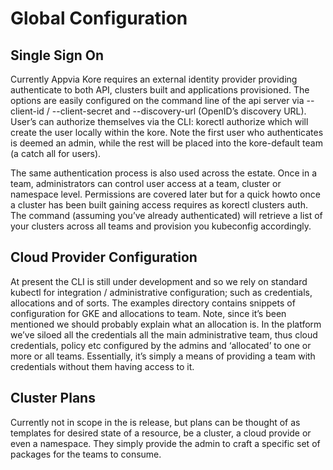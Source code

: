 # Global Configuration
## Single Sign On

Currently Appvia Kore requires an external identity provider providing authenticate to both API, clusters built and applications provisioned. The options are easily configured on the command line of the api server via --client-id / --client-secret  and --discovery-url (OpenID’s discovery URL). User’s can authorize themselves via the CLI: korectl authorize which will create the user locally within the kore. Note the first user who authenticates is deemed an admin, while the rest will be placed into the kore-default team (a catch all for users).

The same authentication process is also used across the estate. Once in a team, administrators can control user access at a team, cluster or namespace level. Permissions are covered later but for a quick howto once a cluster has been built gaining access requires as korectl clusters auth. The command (assuming you’ve already authenticated) will retrieve a list of your clusters across all teams and provision you kubeconfig accordingly.


## Cloud Provider Configuration

At present the CLI is still under development and so we rely on standard kubectl for integration / administrative configuration; such as credentials, allocations and of sorts. The examples directory contains snippets of configuration for GKE and allocations to team. Note, since it’s been mentioned we should probably explain what an allocation is. In the platform we’ve siloed all the credentials all the main administrative team, thus cloud credentials, policy etc configured by the admins and ‘allocated’ to one or more or all teams. Essentially, it’s simply a means of providing a team with credentials without them having access to it. 

## Cluster Plans

Currently not in scope in the is release, but plans can be thought of as templates for desired state of a resource, be a cluster, a cloud provide or even a namespace. They simply provide the admin to craft a specific set of packages for the teams to consume.

